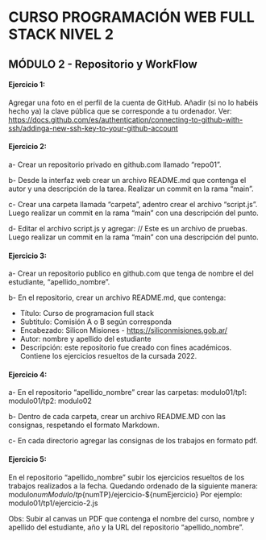 # CURSO PROGRAMACIÓN WEB FULL STACK NIVEL 2
## MÓDULO 2 - Repositorio y WorkFlow

#### Ejercicio 1:
Agregar una foto en el perfil de la cuenta de GitHub.
Añadir (si no lo habéis hecho ya) la clave pública que se corresponde a tu
ordenador. Ver:
https://docs.github.com/es/authentication/connecting-to-github-with-ssh/addinga-new-ssh-key-to-your-github-account

#### Ejercicio 2:
a- Crear un repositorio privado en github.com llamado “repo01”.

b- Desde la interfaz web crear un archivo README.md que contenga el autor y
una descripción de la tarea. Realizar un commit en la rama “main”.

c- Crear una carpeta llamada “carpeta”, adentro crear el archivo “script.js”.
Luego realizar un commit en la rama “main” con una descripción del punto.

d- Editar el archivo script.js y agregar:
// Este es un archivo de pruebas.
Luego realizar un commit en la rama “main” con una descripción del punto.

#### Ejercicio 3:

a- Crear un repositorio publico en github.com que tenga de nombre el del
estudiante, “apellido_nombre”.

b- En el repositorio, crear un archivo README.md, que contenga:
- Título: Curso de programacion full stack
- Subtitulo: Comisión A o B según corresponda
- Encabezado: Silicon Misiones - https://siliconmisiones.gob.ar/
- Autor: nombre y apellido del estudiante
- Descripción: este repositorio fue creado con fines académicos. Contiene
los ejercicios resueltos de la cursada 2022.

#### Ejercicio 4:

a- En el repositorio “apellido_nombre” crear las carpetas:
modulo01/tp1:
modulo01/tp2:
modulo02

b- Dentro de cada carpeta, crear un archivo README.MD con las consignas,
respetando el formato Markdown.

c- En cada directorio agregar las consignas de los trabajos en formato pdf.

#### Ejercicio 5:
En el repositorio “apellido_nombre” subir los ejercicios resueltos de los trabajos
realizados a la fecha. Quedando ordenado de la siguiente manera:
modulo${numModulo}/tp${numTP}/ejercicio-${numEjercicio}
Por ejemplo: modulo01/tp1/ejercicio-2.js

Obs:
Subir al canvas un PDF que contenga el nombre del curso, nombre y apellido
del estudiante, año y la URL del repositorio “apellido_nombre”.
